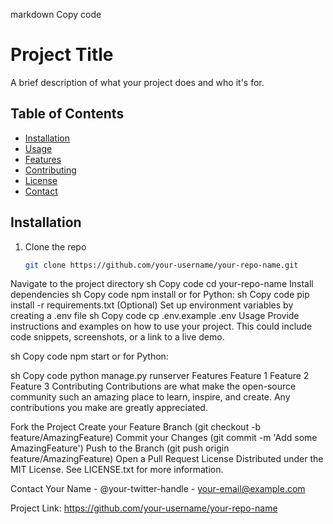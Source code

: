 markdown
Copy code
# Project Title

A brief description of what your project does and who it's for.

## Table of Contents

- [Installation](#installation)
- [Usage](#usage)
- [Features](#features)
- [Contributing](#contributing)
- [License](#license)
- [Contact](#contact)

## Installation

1. Clone the repo
   ```sh
   git clone https://github.com/your-username/your-repo-name.git
Navigate to the project directory
sh
Copy code
cd your-repo-name
Install dependencies
sh
Copy code
npm install
or for Python:
sh
Copy code
pip install -r requirements.txt
(Optional) Set up environment variables by creating a .env file
sh
Copy code
cp .env.example .env
Usage
Provide instructions and examples on how to use your project. This could include code snippets, screenshots, or a link to a live demo.

sh
Copy code
npm start
or for Python:

sh
Copy code
python manage.py runserver
Features
Feature 1
Feature 2
Feature 3
Contributing
Contributions are what make the open-source community such an amazing place to learn, inspire, and create. Any contributions you make are greatly appreciated.

Fork the Project
Create your Feature Branch (git checkout -b feature/AmazingFeature)
Commit your Changes (git commit -m 'Add some AmazingFeature')
Push to the Branch (git push origin feature/AmazingFeature)
Open a Pull Request
License
Distributed under the MIT License. See LICENSE.txt for more information.

Contact
Your Name - @your-twitter-handle - your-email@example.com

Project Link: https://github.com/your-username/your-repo-name